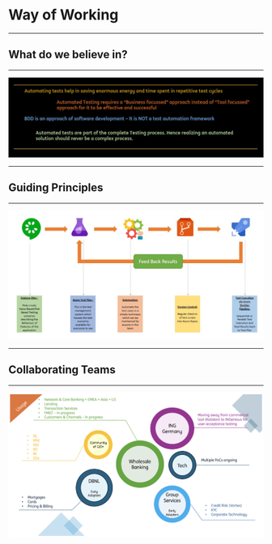 # **Way of Working**
--------------------


## What do we believe in?
-----------------------

![team-topologies](img/workingframework/beliefs.JPG "beliefs")

-----------------------
## Guiding Principles
-----------------------

![principles](img/workingframework/guidingprinciples.JPG "principles")

-----------------------
## Collaborating Teams
-----------------------

![teams](img/usage/Adoptions.png "teams")